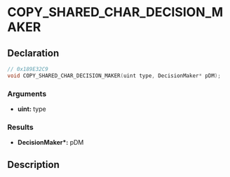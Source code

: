 # COPY_SHARED_CHAR_DECISION_MAKER

## Declaration
```cpp
// 0x189E32C9
void COPY_SHARED_CHAR_DECISION_MAKER(uint type, DecisionMaker* pDM);
```

### Arguments
- **uint:** type

### Results
- **DecisionMaker\*:** pDM

## Description
